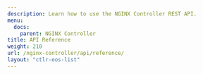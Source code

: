 ```yaml
---
description: Learn how to use the NGINX Controller REST API.
menu:
  docs:
    parent: NGINX Controller
title: API Reference
weight: 210
url: /nginx-controller/api/reference/
layout: "ctlr-eos-list"
---
```

